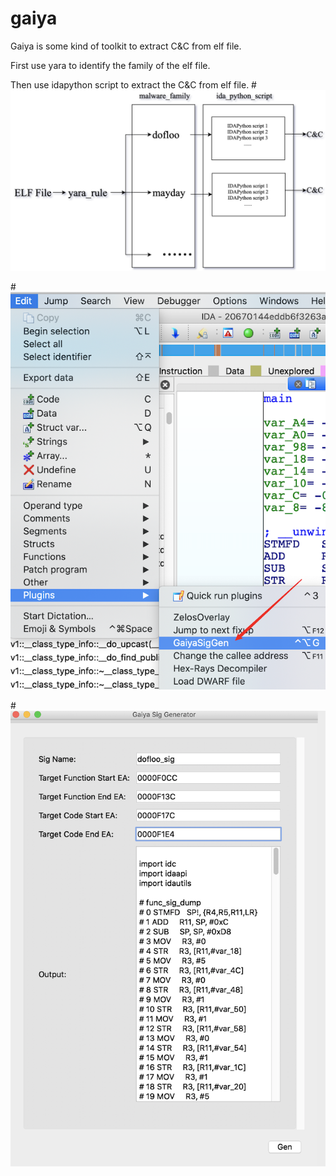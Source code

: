 # gaiya
Gaiya is some kind of toolkit to extract C&C from elf file.

First use yara to identify the family of the elf file.

Then use idapython script to extract the C&C from elf file.
#![avatar](img/flowchart.png)



#![avatar](img/plugin_1.png)



#![avatar](img/plugin_2.png)
